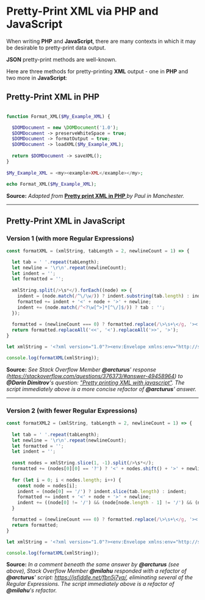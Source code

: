 # Pretty-Print XML via PHP and JavaScript
When writing **PHP** and **JavaScript**, there are many contexts in which it may be desirable to pretty-print data output.

**JSON** pretty-print methods are well-known.

Here are three methods for pretty-printing **XML** output - one in **PHP** and two more in **JavaScript**:

## Pretty-Print XML in PHP

```php

function Format_XML($My_Example_XML) {

  $DOMDocument = new \DOMDocument('1.0');
  $DOMDocument -> preserveWhiteSpace = true;
  $DOMDocument -> formatOutput = true;
  $DOMDocument -> loadXML($My_Example_XML);
  
  return $DOMDocument -> saveXML();
}
  
$My_Example_XML = <my><example>XML</example></my>;
  
echo Format_XML($My_Example_XML);

```

**Source:** *Adapted from* **[Pretty print XML in PHP ](https://www.phpdeveloper.org.uk/pretty-print-xml-in-php/)** *by Paul in Manchester.*

_____


## Pretty-Print XML in JavaScript

### Version 1 (with more Regular Expressions)

```js
const formatXML = (xmlString, tabLength = 2, newlineCount = 1) => {

  let tab = ' '.repeat(tabLength);
  let newline = '\r\n'.repeat(newlineCount);
  let indent = '';
  let formatted = '';
    
  xmlString.split(/>\s*</).forEach((node) => {
    indent = (node.match(/^\/\w/)) ? indent.substring(tab.length) : indent;
    formatted += indent + '<' + node + '>' + newline;
    indent += (node.match(/^<?\w[^>]*[^\/]$/)) ? tab : '';
  });
    
  formatted = (newlineCount === 0) ? formatted.replace(/\>\s+\</g, '><') : formatted;    
  return formatted.replaceAll('<<', '<').replaceAll('>>', '>');
}

let xmlString = '<?xml version="1.0"?><env:Envelope xmlns:env="http://schemas.xmlsoap.org/soap/envelope/"><env:Header/><env:Body><ns2:checkVatResponse xmlns:ns2="urn:ec.europa.eu:taxud:vies:services:checkVat:types"><ns2:countryCode>NL</ns2:countryCode><ns2:vatNumber>805734958B01</ns2:vatNumber><ns2:requestDate>2023-01-25+01:00</ns2:requestDate><ns2:valid>true</ns2:valid><ns2:name>BOOKING.COM B.V.</ns2:name><ns2:address>HERENGRACHT 00597 1017CE AMSTERDAM</ns2:address></ns2:checkVatResponse></env:Body></env:Envelope>';

console.log(formatXML(xmlString));

```

**Source:** *See Stack Overflow Member **@arcturus**' response (https://stackoverflow.com/questions/376373/#answer-49458964) to **@Darin Dimitrov**'s question: ["Pretty printing XML with javascript"](https://stackoverflow.com/questions/376373/pretty-printing-xml-with-javascript). The script immediately above is a more concise refactor of **@arcturus**' answer.*

_______

### Version 2 (with fewer Regular Expressions)

```js
const formatXML2 = (xmlString, tabLength = 2, newlineCount = 1) => {
  
  let tab = ' '.repeat(tabLength);
  let newline = '\r\n'.repeat(newlineCount);
  let formatted = '';
  let indent = '';
  
  const nodes = xmlString.slice(1, -1).split(/>\s*</);
  formatted += (nodes[0][0] == '?') ? '<' + nodes.shift() + '>' + newline : '';
  
  for (let i = 0; i < nodes.length; i++) {
    const node = nodes[i];
    indent = (node[0] == '/') ? indent.slice(tab.length) : indent;
    formatted += indent + '<' + node + '>' + newline;
    indent += ((node[0] != '/') && (node[node.length - 1] != '/') && (node.indexOf('</') == -1)) ? tab : '';
  }

  formatted = (newlineCount === 0) ? formatted.replace(/\>\s+\</g, '><') : formatted;
  return formatted;
}

let xmlString = '<?xml version="1.0"?><env:Envelope xmlns:env="http://schemas.xmlsoap.org/soap/envelope/"><env:Header/><env:Body><ns2:checkVatResponse xmlns:ns2="urn:ec.europa.eu:taxud:vies:services:checkVat:types"><ns2:countryCode>NL</ns2:countryCode><ns2:vatNumber>805734958B01</ns2:vatNumber><ns2:requestDate>2023-01-25+01:00</ns2:requestDate><ns2:valid>true</ns2:valid><ns2:name>BOOKING.COM B.V.</ns2:name><ns2:address>HERENGRACHT 00597 1017CE AMSTERDAM</ns2:address></ns2:checkVatResponse></env:Body></env:Envelope>';

console.log(formatXML(xmlString));

```

**Source:** *In a comment beneath the same answer by **@arcturus** (see above), Stack Overflow Member **@milahu** responded with a refactor of **@arcturus**' script: https://jsfiddle.net/fbn5j7ya/, eliminating several of the Regular Expressions. The script immediately above is a refactor of **@milahu**'s refactor.*


